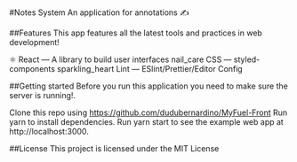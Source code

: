 #Notes System
An application for annotations ✍

##Features
This app features all the latest tools and practices in web development!

⚛ React — A library to build user interfaces
nail_care CSS — styled-components
sparkling_heart Lint — ESlint/Prettier/Editor Config

##Getting started
Before you run this application you need to make sure the server is running!.

Clone this repo using https://github.com/dudubernardino/MyFuel-Front
Run yarn to install dependencies.
Run yarn start to see the example web app at http://localhost:3000.

##License
This project is licensed under the MIT License 
